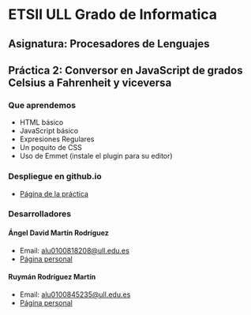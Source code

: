 # ETSII ULL Grado de Informatica
## Asignatura: Procesadores de Lenguajes 
## Práctica 2: Conversor en JavaScript de grados Celsius a Fahrenheit y viceversa

### Que aprendemos

* HTML básico
* JavaScript básico
* Expresiones Regulares
* Un poquito de CSS
* Uso de Emmet (instale el plugin para su editor)

### Despliegue en github.io

* [Página de la práctica](http://ULL-ESIT-GRADOII-PL.github.io/conversor-de-temperatura-simple-david_y_ruyman/)

### Desarrolladores

#### Ángel David Martín Rodríguez
  - Email: alu0100818208@ull.edu.es
  - [Página personal](http://alu0100818208.github.io)

#### Ruymán Rodríguez Martín
  - Email: alu0100845235@ull.edu.es
  - [Página personal](http://alu0100845235.github.io)
